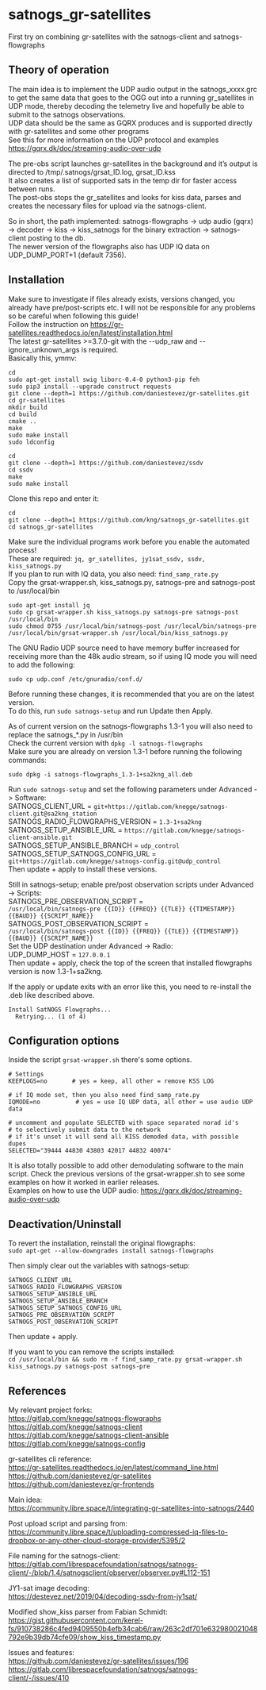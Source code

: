 # satnogs_gr-satellites
First try on combining gr-satellites with the satnogs-client and satnogs-flowgraphs

## Theory of operation
The main idea is to implement the UDP audio output in the satnogs_xxxx.grc to get the same data that goes to the OGG out into a running gr_satellites in UDP mode, thereby decoding the telemetry live and hopefully be able to submit to the satnogs observations.<br>
UDP data should be the same as GQRX produces and is supported directly with gr-satellites and some other programs<br>
See this for more information on the UDP protocol and examples https://gqrx.dk/doc/streaming-audio-over-udp

The pre-obs script launches gr-satellites in the background and it’s output is directed to /tmp/.satnogs/grsat_ID.log, grsat_ID.kss<br>
It also creates a list of supported sats in the temp dir for faster access between runs.<br>
The post-obs stops the gr_satellites and looks for kiss data, parses and creates the necessary files for upload via the satnogs-client.

So in short, the path implemented: satnogs-flowgraphs -> udp audio (gqrx) -> decoder -> kiss -> kiss_satnogs for the binary extraction -> satnogs-client posting to the db.<br>
The newer version of the flowgraphs also has UDP IQ data on UDP_DUMP_PORT+1 (default 7356).

## Installation
Make sure to investigate if files already exists, versions changed, you already have pre/post-scripts etc. I will not be responsible for any problems so be careful when following this guide!<br>
Follow the instruction on https://gr-satellites.readthedocs.io/en/latest/installation.html<br>
The latest gr-satellites >=3.7.0-git with the --udp_raw and --ignore_unknown_args is required.<br>
Basically this, ymmv:
````
cd
sudo apt-get install swig liborc-0.4-0 python3-pip feh
sudo pip3 install --upgrade construct requests
git clone --depth=1 https://github.com/daniestevez/gr-satellites.git
cd gr-satellites
mkdir build
cd build
cmake ..
make
sudo make install
sudo ldconfig

cd
git clone --depth=1 https://github.com/daniestevez/ssdv
cd ssdv
make
sudo make install
````

Clone this repo and enter it:<br>
````
cd
git clone --depth=1 https://github.com/kng/satnogs_gr-satellites.git
cd satnogs_gr-satellites
````

Make sure the individual programs work before you enable the automated process!<br>
These are required: `jq, gr_satellites, jy1sat_ssdv, ssdv, kiss_satnogs.py`<br>
If you plan to run with IQ data, you also need: `find_samp_rate.py`<br>
Copy the grsat-wrapper.sh, kiss_satnogs.py, satnogs-pre and satnogs-post to /usr/local/bin<br>

````
sudo apt-get install jq
sudo cp grsat-wrapper.sh kiss_satnogs.py satnogs-pre satnogs-post /usr/local/bin
sudo chmod 0755 /usr/local/bin/satnogs-post /usr/local/bin/satnogs-pre /usr/local/bin/grsat-wrapper.sh /usr/local/bin/kiss_satnogs.py
````

The GNU Radio UDP source need to have memory buffer increased for receiving more than the 48k audio stream, so if using IQ mode you will need to add the following:
````
sudo cp udp.conf /etc/gnuradio/conf.d/
````

Before running these changes, it is recommended that you are on the latest version.<br>
To do this, run `sudo satnogs-setup` and run Update then Apply.<P>

As of current version on the satnogs-flowgraphs 1.3-1 you will also need to replace the satnogs_*.py in /usr/bin<br>
Check the current version with `dpkg -l satnogs-flowgraphs`<br>
Make sure you are already on version 1.3-1 before running the following commands:
````
sudo dpkg -i satnogs-flowgraphs_1.3-1+sa2kng_all.deb
````

Run `sudo satnogs-setup` and set the following parameters under Advanced -> Software:<br>
SATNOGS_CLIENT_URL = `git+https://gitlab.com/knegge/satnogs-client.git@sa2kng_station`<br>
SATNOGS_RADIO_FLOWGRAPHS_VERSION =  `1.3-1+sa2kng`<br>
SATNOGS_SETUP_ANSIBLE_URL = `https://gitlab.com/knegge/satnogs-client-ansible.git`<br>
SATNOGS_SETUP_ANSIBLE_BRANCH = `udp_control`<br>
SATNOGS_SETUP_SATNOGS_CONFIG_URL = `git+https://gitlab.com/knegge/satnogs-config.git@udp_control`<br>
Then update + apply to install these versions.<P>

Still in satnogs-setup; enable pre/post observation scripts under Advanced -> Scripts:<br>
SATNOGS_PRE_OBSERVATION_SCRIPT = <br>`/usr/local/bin/satnogs-pre {{ID}} {{FREQ}} {{TLE}} {{TIMESTAMP}} {{BAUD}} {{SCRIPT_NAME}}`<br>
SATNOGS_POST_OBSERVATION_SCRIPT = <br>`/usr/local/bin/satnogs-post {{ID}} {{FREQ}} {{TLE}} {{TIMESTAMP}} {{BAUD}} {{SCRIPT_NAME}}`<br>
Set the UDP destination under Advanced -> Radio:<br>
UDP_DUMP_HOST = `127.0.0.1`<br>
Then update + apply, check the top of the screen that installed flowgraphs version is now 1.3-1+sa2kng.<P>

If the apply or update exits with an error like this, you need to re-install the .deb like described above.
````
Install SatNOGS Flowgraphs...
  Retrying... (1 of 4)
````

## Configuration options

Inside the script `grsat-wrapper.sh` there's some options. 
````
# Settings
KEEPLOGS=no       # yes = keep, all other = remove KSS LOG

# if IQ mode set, then you also need find_samp_rate.py
IQMODE=no          # yes = use IQ UDP data, all other = use audio UDP data

# uncomment and populate SELECTED with space separated norad id's
# to selectively submit data to the network
# if it's unset it will send all KISS demoded data, with possible dupes
SELECTED="39444 44830 43803 42017 44832 40074"
````

It is also totally possible to add other demodulating software to the main script. Check the previous versions of the grsat-wrapper.sh to see some examples on how it worked in earlier releases.<br>
Examples on how to use the UDP audio: https://gqrx.dk/doc/streaming-audio-over-udp

## Deactivation/Uninstall

To revert the installation, reinstall the original flowgraphs:<br>
`sudo apt-get --allow-downgrades install satnogs-flowgraphs`<br>

Then simply clear out the variables with satnogs-setup:<br>
```
SATNOGS_CLIENT_URL
SATNOGS_RADIO_FLOWGRAPHS_VERSION
SATNOGS_SETUP_ANSIBLE_URL
SATNOGS_SETUP_ANSIBLE_BRANCH
SATNOGS_SETUP_SATNOGS_CONFIG_URL
SATNOGS_PRE_OBSERVATION_SCRIPT
SATNOGS_POST_OBSERVATION_SCRIPT
```
Then update + apply.

If you want to you can remove the scripts installed:<br>
`cd /usr/local/bin && sudo rm -f find_samp_rate.py grsat-wrapper.sh kiss_satnogs.py satnogs-post satnogs-pre`

## References

My relevant project forks:<br>
https://gitlab.com/knegge/satnogs-flowgraphs<br>
https://gitlab.com/knegge/satnogs-client<br>
https://gitlab.com/knegge/satnogs-client-ansible<br>
https://gitlab.com/knegge/satnogs-config<br>

gr-satellites cli reference:<br>
https://gr-satellites.readthedocs.io/en/latest/command_line.html<br>
https://github.com/daniestevez/gr-satellites<br>
https://github.com/daniestevez/gr-frontends

Main idea:<br>
https://community.libre.space/t/integrating-gr-satellites-into-satnogs/2440

Post upload script and parsing from:<br>
https://community.libre.space/t/uploading-compressed-iq-files-to-dropbox-or-any-other-cloud-storage-provider/5395/2

File naming for the satnogs-client:<br>
https://gitlab.com/librespacefoundation/satnogs/satnogs-client/-/blob/1.4/satnogsclient/observer/observer.py#L112-151

JY1-sat image decoding:<br>
https://destevez.net/2019/04/decoding-ssdv-from-jy1sat/

Modified show_kiss parser from Fabian Schmidt:<br>
https://gist.githubusercontent.com/kerel-fs/910738286c4fed9409550b4efb34cab6/raw/263c2df701e632980021048792e9b39db74cfe09/show_kiss_timestamp.py

Issues and features:<br>
https://github.com/daniestevez/gr-satellites/issues/196<br>
https://gitlab.com/librespacefoundation/satnogs/satnogs-client/-/issues/410
